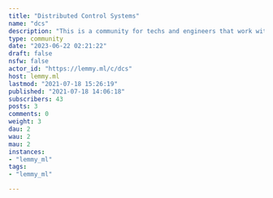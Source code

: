 ```yaml
---
title: "Distributed Control Systems" 
name: "dcs"
description: "This is a community for techs and engineers that work with any number of [DCS (Distributed Controls Systems)](https://en.wikipedia.org/wiki/Distributed_control_system) to seek configuration and programming help, share tips and tricks, complain and bemoan the behemoths that create these systems or just chit chat with folks that feel your pain.Live chat on matrix[#dcs:matrix.org](https://matrix.to/#/#dcs:matrix.org)"
type: community
date: "2023-06-22 02:21:22"
draft: false
nsfw: false
actor_id: "https://lemmy.ml/c/dcs"
host: lemmy.ml
lastmod: "2021-07-18 15:26:19"
published: "2021-07-18 14:06:18"
subscribers: 43
posts: 3
comments: 0
weight: 3
dau: 2
wau: 2
mau: 2
instances:
- "lemmy_ml"
tags: 
- "lemmy_ml"

---
```

